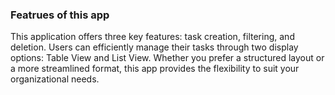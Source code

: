 ### Featrues of this app
This application offers three key features: task creation, filtering, and deletion. Users can efficiently manage their tasks through two display options: Table View and List View. Whether you prefer a structured layout or a more streamlined format, this app provides the flexibility to suit your organizational needs.
